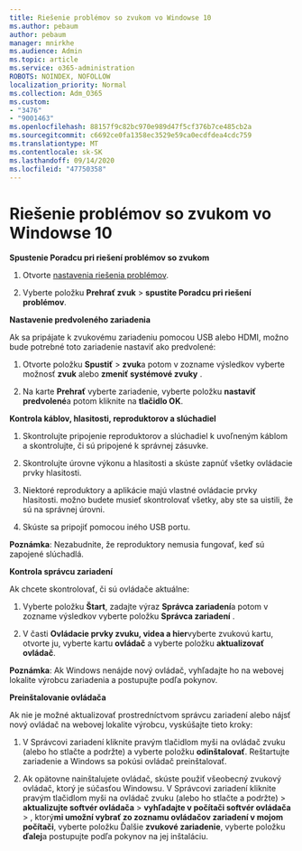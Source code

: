 ```yaml
---
title: Riešenie problémov so zvukom vo Windowse 10
ms.author: pebaum
author: pebaum
manager: mnirkhe
ms.audience: Admin
ms.topic: article
ms.service: o365-administration
ROBOTS: NOINDEX, NOFOLLOW
localization_priority: Normal
ms.collection: Adm_O365
ms.custom:
- "3476"
- "9001463"
ms.openlocfilehash: 88157f9c82bc970e989d47f5cf376b7ce485cb2a
ms.sourcegitcommit: c6692ce0fa1358ec3529e59ca0ecdfdea4cdc759
ms.translationtype: MT
ms.contentlocale: sk-SK
ms.lasthandoff: 09/14/2020
ms.locfileid: "47750358"
---
```

# <a name="troubleshooting-audio-issues-in-windows-10"></a>Riešenie problémov so zvukom vo Windowse 10

**Spustenie Poradcu pri riešení problémov so zvukom**

1.  Otvorte [nastavenia riešenia problémov](ms-settings:troubleshoot).

2.  Vyberte položku **Prehrať zvuk**  >  **spustite Poradcu pri riešení problémov**.

**Nastavenie predvoleného zariadenia**

Ak sa pripájate k zvukovému zariadeniu pomocou USB alebo HDMI, možno bude potrebné toto zariadenie nastaviť ako predvolené:

1. Otvorte položku **Spustiť**  >  **zvuk**a potom v zozname výsledkov vyberte možnosť **zvuk** alebo **zmeniť systémové zvuky** .

2.  Na karte **Prehrať** vyberte zariadenie, vyberte položku **nastaviť predvolené**a potom kliknite na **tlačidlo OK**.

**Kontrola káblov, hlasitosti, reproduktorov a slúchadiel**

1. Skontrolujte pripojenie reproduktorov a slúchadiel k uvoľneným káblom a skontrolujte, či sú pripojené k správnej zásuvke.

2. Skontrolujte úrovne výkonu a hlasitosti a skúste zapnúť všetky ovládacie prvky hlasitosti.

3. Niektoré reproduktory a aplikácie majú vlastné ovládacie prvky hlasitosti. možno budete musieť skontrolovať všetky, aby ste sa uistili, že sú na správnej úrovni.

4. Skúste sa pripojiť pomocou iného USB portu.

**Poznámka**: Nezabudnite, že reproduktory nemusia fungovať, keď sú zapojené slúchadlá.

**Kontrola správcu zariadení**

Ak chcete skontrolovať, či sú ovládače aktuálne:

1. Vyberte položku **Štart**, zadajte výraz **Správca zariadení**a potom v zozname výsledkov vyberte položku **Správca zariadení** .

2. V časti **Ovládacie prvky zvuku, videa a hier**vyberte zvukovú kartu, otvorte ju, vyberte kartu **ovládač** a vyberte položku **aktualizovať ovládač**.

**Poznámka**: Ak Windows nenájde nový ovládač, vyhľadajte ho na webovej lokalite výrobcu zariadenia a postupujte podľa pokynov.

**Preinštalovanie ovládača**

Ak nie je možné aktualizovať prostredníctvom správcu zariadení alebo nájsť nový ovládač na webovej lokalite výrobcu, vyskúšajte tieto kroky:

1. V Správcovi zariadení kliknite pravým tlačidlom myši na ovládač zvuku (alebo ho stlačte a podržte) a vyberte položku **odinštalovať**. Reštartujte zariadenie a Windows sa pokúsi ovládač preinštalovať.

2. Ak opätovne nainštalujete ovládač, skúste použiť všeobecný zvukový ovládač, ktorý je súčasťou Windowsu. V Správcovi zariadení kliknite pravým tlačidlom myši na ovládač zvuku (alebo ho stlačte a podržte) > **aktualizujte softvér ovládača**  >  **vyhľadajte v počítači softvér ovládača**  >  , ktorý**mi umožní vybrať zo zoznamu ovládačov zariadení v mojom počítači**, vyberte položku Ďalšie **zvukové zariadenie**, vyberte položku **ďalej**a postupujte podľa pokynov na jej inštaláciu.
